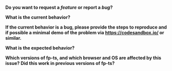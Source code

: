 **Do you want to request a _feature_ or report a _bug_?**

**What is the current behavior?**

**If the current behavior is a bug, please provide the steps to reproduce and if possible a minimal demo of the problem via https://codesandbox.io/ or similar.**

**What is the expected behavior?**

**Which versions of fp-ts, and which browser and OS are affected by this issue? Did this work in previous versions of fp-ts?**

